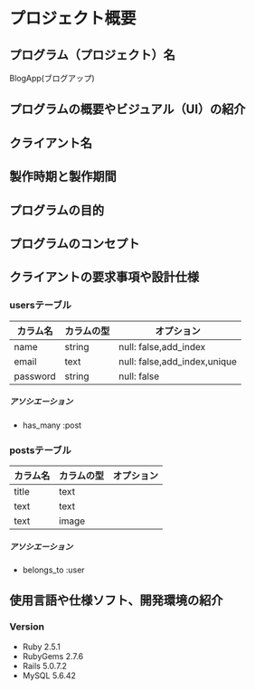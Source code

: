 # プロジェクト概要
## プログラム（プロジェクト）名
BlogApp(ブログアップ)

<!-------------------------------------------------- -->
## プログラムの概要やビジュアル（UI）の紹介

<!-------------------------------------------------- -->
## クライアント名

<!-------------------------------------------------- -->
## 製作時期と製作期間

<!-------------------------------------------------- -->
## プログラムの目的

<!-------------------------------------------------- -->
## プログラムのコンセプト

<!-------------------------------------------------- -->
## クライアントの要求事項や設計仕様

### usersテーブル
|カラム名|カラムの型|オプション|
|------|----|-------|
|name|string|null: false,add_index|
|email|text|null: false,add_index,unique|
|password|string|null: false|
##### アソシエーション
- has_many :post

### postsテーブル
|カラム名|カラムの型|オプション|
|------|----|-------|
|title|text||
|text|text||
|text|image||
##### アソシエーション
- belongs_to :user

<!-------------------------------------------------- -->
## 使用言語や仕様ソフト、開発環境の紹介

### Version
- Ruby 2.5.1
- RubyGems 2.7.6
- Rails 5.0.7.2
- MySQL 5.6.42

